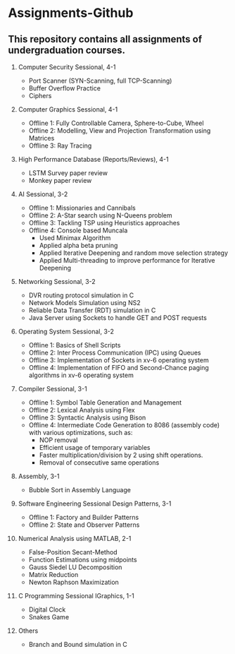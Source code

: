 # Assignments-Github

## This repository contains all assignments of undergraduation courses.

1. Computer Security Sessional, 4-1
    * Port Scanner (SYN-Scanning, full TCP-Scanning)
    * Buffer Overflow Practice
    * Ciphers

1. Computer Graphics Sessional, 4-1
    * Offline 1: Fully Controllable Camera, Sphere-to-Cube, Wheel
    * Offline 2: Modelling, View and Projection Transformation using Matrices
    * Offline 3: Ray Tracing


1. High Performance Database (Reports/Reviews), 4-1
    * LSTM Survey paper review
    * Monkey paper review


1. AI Sessional, 3-2
    * Offline 1: Missionaries and Cannibals
    * Offline 2: A-Star search using N-Queens problem
    * Offline 3: Tackling TSP using Heuristics approaches
    * Offline 4: Console based Muncala
        - Used Minimax Algorithm
        - Applied alpha beta pruning
        - Applied Iterative Deepening and random move selection strategy
        - Applied Multi-threading to improve performance for Iterative Deepening
  

1. Networking Sessional, 3-2
    * DVR routing protocol simulation in C
    * Network Models Simulation using NS2
    * Reliable Data Transfer (RDT) simulation in C
    * Java Server using Sockets to handle GET and POST requests

1. Operating System Sessional, 3-2
    * Offline 1: Basics of Shell Scripts
    * Offline 2: Inter Process Communication (IPC) using Queues
    * Offline 3: Implementation of Sockets in xv-6 operating system
    * Offline 4: Implementation of FIFO and Second-Chance paging algorithms in xv-6 operating system

1. Compiler Sessional, 3-1
    * Offline 1: Symbol Table Generation and Management
    * Offline 2: Lexical Analysis using Flex
    * Offline 3: Syntactic Analysis using Bison
    * Offline 4: Intermediate Code Generation to 8086 (assembly code) with various optimizations, such as:
        - NOP removal
        - Efficient usage of temporary variables
        - Faster multiplication/division by 2 using shift operations.
        - Removal of consecutive same operations 

1. Assembly, 3-1
    * Bubble Sort in Assembly Language

1. Software Engineering Sessional Design Patterns, 3-1
    * Offline 1: Factory and Builder Patterns
    * Offline 2: State and Observer Patterns

1. Numerical Analysis using MATLAB, 2-1
    * False-Position Secant-Method
    * Function Estimations using midpoints
    * Gauss Siedel LU Decomposition
    * Matrix Reduction
    * Newton Raphson Maximization



1. C Programming Sessional IGraphics, 1-1
    * Digital Clock
    * Snakes Game

1. Others
    * Branch and Bound simulation in C



